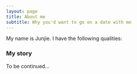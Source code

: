 ```yaml
---
layout: page
title: About me
subtitle: Why you'd want to go on a date with me
---
```


My name is Junjie. I have the following qualities:

### My story

To be continued...
